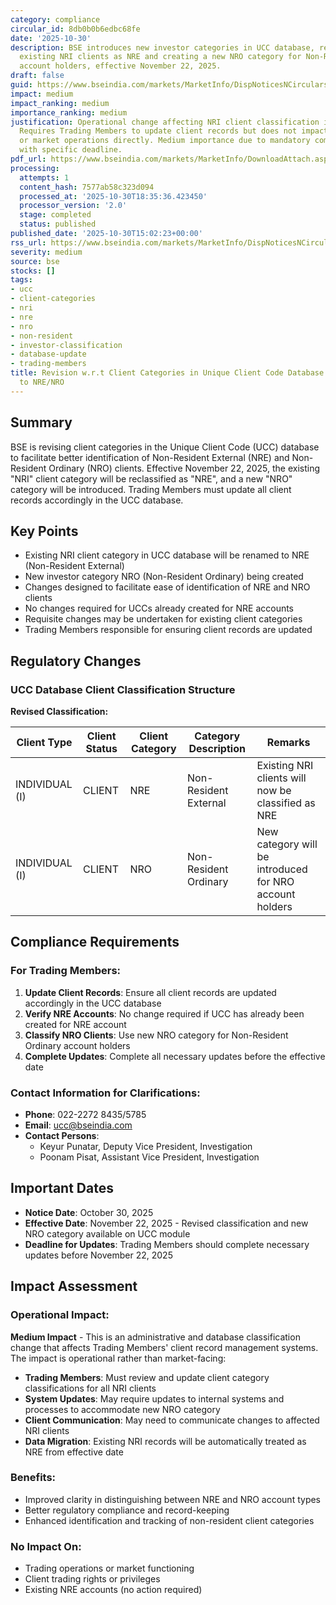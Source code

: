 ```yaml
---
category: compliance
circular_id: 8db0b0b6edbc68fe
date: '2025-10-30'
description: BSE introduces new investor categories in UCC database, reclassifying
  existing NRI clients as NRE and creating a new NRO category for Non-Resident Ordinary
  account holders, effective November 22, 2025.
draft: false
guid: https://www.bseindia.com/markets/MarketInfo/DispNoticesNCirculars.aspx?Noticeid={D77739F3-E40C-4CDC-8343-10E2DD0DAEFD}&noticeno=20251030-57&dt=10/30/2025&icount=57&totcount=63&flag=0
impact: medium
impact_ranking: medium
importance_ranking: medium
justification: Operational change affecting NRI client classification in UCC database.
  Requires Trading Members to update client records but does not impact trading rules
  or market operations directly. Medium importance due to mandatory compliance requirement
  with specific deadline.
pdf_url: https://www.bseindia.com/markets/MarketInfo/DownloadAttach.aspx?id=20251030-57&attachedId=
processing:
  attempts: 1
  content_hash: 7577ab58c323d094
  processed_at: '2025-10-30T18:35:36.423450'
  processor_version: '2.0'
  stage: completed
  status: published
published_date: '2025-10-30T15:02:23+00:00'
rss_url: https://www.bseindia.com/markets/MarketInfo/DispNoticesNCirculars.aspx?Noticeid={D77739F3-E40C-4CDC-8343-10E2DD0DAEFD}&noticeno=20251030-57&dt=10/30/2025&icount=57&totcount=63&flag=0
severity: medium
source: bse
stocks: []
tags:
- ucc
- client-categories
- nri
- nre
- nro
- non-resident
- investor-classification
- database-update
- trading-members
title: Revision w.r.t Client Categories in Unique Client Code Database - NRI Reclassification
  to NRE/NRO
---
```


## Summary

BSE is revising client categories in the Unique Client Code (UCC) database to facilitate better identification of Non-Resident External (NRE) and Non-Resident Ordinary (NRO) clients. Effective November 22, 2025, the existing "NRI" client category will be reclassified as "NRE", and a new "NRO" category will be introduced. Trading Members must update all client records accordingly in the UCC database.

## Key Points

- Existing NRI client category in UCC database will be renamed to NRE (Non-Resident External)
- New investor category NRO (Non-Resident Ordinary) being created
- Changes designed to facilitate ease of identification of NRE and NRO clients
- No changes required for UCCs already created for NRE accounts
- Requisite changes may be undertaken for existing client categories
- Trading Members responsible for ensuring client records are updated

## Regulatory Changes

### UCC Database Client Classification Structure

**Revised Classification:**

| Client Type | Client Status | Client Category | Category Description | Remarks |
|------------|---------------|-----------------|---------------------|----------|
| INDIVIDUAL (I) | CLIENT | NRE | Non-Resident External | Existing NRI clients will now be classified as NRE |
| INDIVIDUAL (I) | CLIENT | NRO | Non-Resident Ordinary | New category will be introduced for NRO account holders |

## Compliance Requirements

### For Trading Members:

1. **Update Client Records**: Ensure all client records are updated accordingly in the UCC database
2. **Verify NRE Accounts**: No change required if UCC has already been created for NRE account
3. **Classify NRO Clients**: Use new NRO category for Non-Resident Ordinary account holders
4. **Complete Updates**: Complete all necessary updates before the effective date

### Contact Information for Clarifications:

- **Phone**: 022-2272 8435/5785
- **Email**: ucc@bseindia.com
- **Contact Persons**: 
  - Keyur Punatar, Deputy Vice President, Investigation
  - Poonam Pisat, Assistant Vice President, Investigation

## Important Dates

- **Notice Date**: October 30, 2025
- **Effective Date**: November 22, 2025 - Revised classification and new NRO category available on UCC module
- **Deadline for Updates**: Trading Members should complete necessary updates before November 22, 2025

## Impact Assessment

### Operational Impact:

**Medium Impact** - This is an administrative and database classification change that affects Trading Members' client record management systems. The impact is operational rather than market-facing:

- **Trading Members**: Must review and update client category classifications for all NRI clients
- **System Updates**: May require updates to internal systems and processes to accommodate new NRO category
- **Client Communication**: May need to communicate changes to affected NRI clients
- **Data Migration**: Existing NRI records will be automatically treated as NRE from effective date

### Benefits:

- Improved clarity in distinguishing between NRE and NRO account types
- Better regulatory compliance and record-keeping
- Enhanced identification and tracking of non-resident client categories

### No Impact On:

- Trading operations or market functioning
- Client trading rights or privileges
- Existing NRE accounts (no action required)
